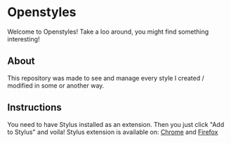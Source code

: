 Openstyles
=====

Welcome to Openstyles! Take a loo around, you might find something interesting!

About
-----

This repository was made to see and manage every style I created / modified in some or another way.

Instructions
------------

You need to have Stylus installed as an extension. Then you just click "Add to Stylus" and voila!
Stylus extension is available on: [Chrome](https://chrome.google.com/webstore/detail/stylus/clngdbkpkpeebahjckkjfobafhncgmne) and [Firefox](https://addons.mozilla.org/firefox/addon/styl-us/)
